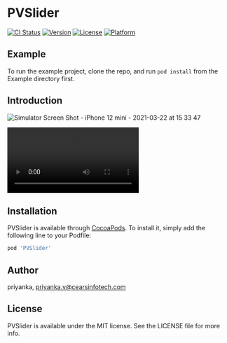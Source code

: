 # PVSlider

[![CI Status](https://img.shields.io/travis/priyanka/PVSlider.svg?style=flat)](https://travis-ci.org/priyanka/PVSlider)
[![Version](https://img.shields.io/cocoapods/v/PVSlider.svg?style=flat)](https://cocoapods.org/pods/PVSlider)
[![License](https://img.shields.io/cocoapods/l/PVSlider.svg?style=flat)](https://cocoapods.org/pods/PVSlider)
[![Platform](https://img.shields.io/cocoapods/p/PVSlider.svg?style=flat)](https://cocoapods.org/pods/PVSlider)

## Example

To run the example project, clone the repo, and run `pod install` from the Example directory first.

## Introduction

![Simulator Screen Shot - iPhone 12 mini - 2021-03-22 at 15 33 47](https://user-images.githubusercontent.com/81140227/112304482-8acaf400-8cc3-11eb-8714-402b3d6255bc.png)

![112303846-ca451080-8cc2-11eb-8413-2497b6feb7dc.mov](https://user-images.githubusercontent.com/81140227/112304588-a9c98600-8cc3-11eb-83e5-56443bc56b74.mov)

## Installation

PVSlider is available through [CocoaPods](https://cocoapods.org). To install
it, simply add the following line to your Podfile:

```ruby
pod 'PVSlider'
```

## Author

priyanka, priyanka.v@cearsinfotech.com

## License

PVSlider is available under the MIT license. See the LICENSE file for more info.
